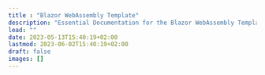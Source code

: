 ```yaml
---
title : "Blazor WebAssembly Template"
description: "Essential Documentation for the Blazor WebAssembly Template."
lead: ""
date: 2023-05-13T15:40:19+02:00
lastmod: 2023-06-02T15:40:19+02:00
draft: false
images: []
---
```

